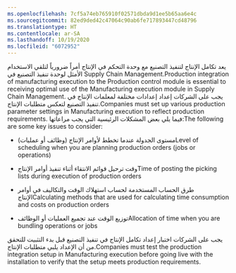 ```yaml
---
ms.openlocfilehash: 7cf5a74eb765910f02571dbda9d1ee5b65aa6e4c
ms.sourcegitcommit: 82ed9ded42c47064c90ab6fe717893447cd48796
ms.translationtype: HT
ms.contentlocale: ar-SA
ms.lasthandoff: 10/19/2020
ms.locfileid: "6072952"
---
```

<span data-ttu-id="748e4-101">يعد تكامل الإنتاج لتنفيذ التصنيع مع وحدة التحكم في الإنتاج أمراً ضرورياً لتلقي الاستخدام الأمثل لوحدة تنفيذ التصنيع في Supply Chain Management.</span><span class="sxs-lookup"><span data-stu-id="748e4-101">Production integration of manufacturing execution to the Production control module is essential to receiving optimal use of the Manufacturing execution module in Supply Chain Management.</span></span> <span data-ttu-id="748e4-102">يجب على الشركات إعداد إعدادات مختلفة لمعلمات الإنتاج في تنفيذ التصنيع لتعكس متطلبات الإنتاج.</span><span class="sxs-lookup"><span data-stu-id="748e4-102">Companies must set up various production parameter settings in Manufacturing execution to reflect production requirements.</span></span>
<span data-ttu-id="748e4-103">فيما يلي بعض المشكلات الرئيسية التي يجب مراعاتها:</span><span class="sxs-lookup"><span data-stu-id="748e4-103">The following are some key issues to consider:</span></span>

-   <span data-ttu-id="748e4-104">مستوى الجدولة عندما تخطط لأوامر الإنتاج (وظائف أو عمليات)</span><span class="sxs-lookup"><span data-stu-id="748e4-104">Level of scheduling when you are planning production orders (jobs or operations)</span></span>

-   <span data-ttu-id="748e4-105">وقت ترحيل قوائم الانتقاء أثناء تنفيذ أوامر الإنتاج</span><span class="sxs-lookup"><span data-stu-id="748e4-105">Time of posting the picking lists during execution of production orders</span></span> 

-   <span data-ttu-id="748e4-106">طرق الحساب المستخدمة لحساب استهلاك الوقت والتكاليف في أوامر الإنتاج</span><span class="sxs-lookup"><span data-stu-id="748e4-106">Calculating methods that are used for calculating time consumption and costs on production orders</span></span>

-   <span data-ttu-id="748e4-107">توزيع الوقت عند تجميع العمليات أو الوظائف</span><span class="sxs-lookup"><span data-stu-id="748e4-107">Allocation of time when you are bundling operations or jobs</span></span>

<span data-ttu-id="748e4-108">يجب على الشركات اختبار إعداد تكامل الإنتاج في تنفيذ التصنيع قبل بدء التثبيت للتحقق من أن الإعداد يلبي متطلبات الإنتاج.</span><span class="sxs-lookup"><span data-stu-id="748e4-108">Companies must test the production integration setup in Manufacturing execution before going live with the installation to verify that the setup meets production requirements.</span></span> 
